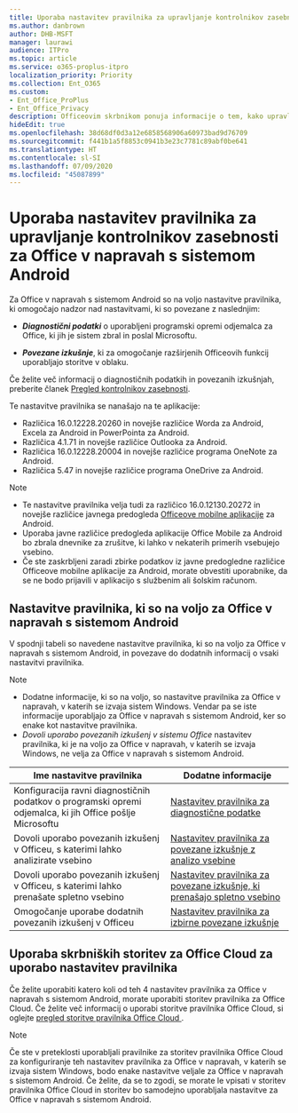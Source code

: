 ```yaml
---
title: Uporaba nastavitev pravilnika za upravljanje kontrolnikov zasebnosti za Office v napravah s sistemom Android
ms.author: danbrown
author: DHB-MSFT
manager: laurawi
audience: ITPro
ms.topic: article
ms.service: o365-proplus-itpro
localization_priority: Priority
ms.collection: Ent_O365
ms.custom:
- Ent_Office_ProPlus
- Ent_Office_Privacy
description: Officeovim skrbnikom ponuja informacije o tem, kako upravljati nastavitve zasebnosti za Office v napravah s sistemom Android.
hideEdit: true
ms.openlocfilehash: 38d68df0d3a12e6858568906a60973bad9d76709
ms.sourcegitcommit: f441b1a5f8853c0941b3e23c7781c89abf0be641
ms.translationtype: HT
ms.contentlocale: sl-SI
ms.lasthandoff: 07/09/2020
ms.locfileid: "45087899"
---
```

# <a name="use-policy-settings-to-manage-privacy-controls-for-office-on-android-devices"></a>Uporaba nastavitev pravilnika za upravljanje kontrolnikov zasebnosti za Office v napravah s sistemom Android

Za Office v napravah s sistemom Android so na voljo nastavitve pravilnika, ki omogočajo nadzor nad nastavitvami, ki so povezane z naslednjim:

- ***Diagnostični podatki*** o uporabljeni programski opremi odjemalca za Office, ki jih je sistem zbral in poslal Microsoftu.

- ***Povezane izkušnje***, ki za omogočanje razširjenih Officeovih funkcij uporabljajo storitve v oblaku.

Če želite več informacij o diagnostičnih podatkih in povezanih izkušnjah, preberite članek [Pregled kontrolnikov zasebnosti](overview-privacy-controls.md).

Te nastavitve pravilnika se nanašajo na te aplikacije:
- Različica 16.0.12228.20260 in novejše različice Worda za Android, Excela za Android in PowerPointa za Android.
- Različica 4.1.71 in novejše različice Outlooka za Android.
- Različica 16.0.12228.20004 in novejše različice programa OneNote za Android.
- Različica 5.47 in novejše različice programa OneDrive za Android.

> [!NOTE]
>- Te nastavitve pravilnika velja tudi za različico 16.0.12130.20272 in novejše različice javnega predogleda [Officeove mobilne aplikacije](https://techcommunity.microsoft.com/t5/Office-Apps-Blog/Introducing-Office-Your-new-go-to-mobile-app-for-getting-work/ba-p/977172) za Android.
>- Uporaba javne različice predogleda aplikacije Office Mobile za Android bo zbrala dnevnike za zrušitve, ki lahko v nekaterih primerih vsebujejo vsebino.
>- Če ste zaskrbljeni zaradi zbirke podatkov iz javne predogledne različice Officeove mobilne aplikacije za Android, morate obvestiti uporabnike, da se ne bodo prijavili v aplikacijo s službenim ali šolskim računom.

## <a name="policy-settings-available-for-office-on-android-devices"></a>Nastavitve pravilnika, ki so na voljo za Office v napravah s sistemom Android

V spodnji tabeli so navedene nastavitve pravilnika, ki so na voljo za Office v napravah s sistemom Android, in povezave do dodatnih informacij o vsaki nastavitvi pravilnika.

> [!NOTE]
>- Dodatne informacije, ki so na voljo, so nastavitve pravilnika za Office v napravah, v katerih se izvaja sistem Windows. Vendar pa se iste informacije uporabljajo za Office v napravah s sistemom Android, ker so enake kot nastavitve pravilnika.
>- *Dovoli uporabo povezanih izkušenj v sistemu Office* nastavitev pravilnika, ki je na voljo za Office v napravah, v katerih se izvaja Windows, ne velja za Office v napravah s sistemom Android. 


|Ime nastavitve pravilnika  |Dodatne informacije |
|---------|---------|
|Konfiguracija ravni diagnostičnih podatkov o programski opremi odjemalca, ki jih Office pošlje Microsoftu|[Nastavitev pravilnika za diagnostične podatke](manage-privacy-controls.md#policy-setting-for-diagnostic-data)         |
|Dovoli uporabo povezanih izkušenj v Officeu, s katerimi lahko analizirate vsebino| [Nastavitev pravilnika za povezane izkušnje z analizo vsebine](manage-privacy-controls.md#policy-setting-for-connected-experiences-that-analyze-your-content)        |
|Dovoli uporabo povezanih izkušenj v Officeu, s katerimi lahko prenašate spletno vsebino |[Nastavitev pravilnika za povezane izkušnje, ki prenašajo spletno vsebino](manage-privacy-controls.md#policy-setting-for-connected-experiences-that-download-online-content)         |
|Omogočanje uporabe dodatnih povezanih izkušenj v Officeu |[Nastavitev pravilnika za izbirne povezane izkušnje](manage-privacy-controls.md#policy-setting-for-optional-connected-experiences)|



## <a name="use-office-cloud-policy-service-to-apply-policy-settings"></a>Uporaba skrbniških storitev za Office Cloud za uporabo nastavitev pravilnika

Če želite uporabiti katero koli od teh 4 nastavitev pravilnika za Office v napravah s sistemom Android, morate uporabiti storitev pravilnika za Office Cloud. Če želite več informacij o uporabi storitve pravilnika Office Cloud, si oglejte [pregled storitve pravilnika Office Cloud ](../overview-office-cloud-policy-service.md).

> [!NOTE]
> Če ste v preteklosti uporabljali pravilnike za storitev pravilnika Office Cloud za konfiguriranje teh nastavitev pravilnika za Office v napravah, v katerih se izvaja sistem Windows, bodo enake nastavitve veljale za Office v napravah s sistemom Android. Če želite, da se to zgodi, se morate le vpisati v storitev pravilnika Office Cloud in storitev bo samodejno uporabljala nastavitve za Office v napravah s sistemom Android.
